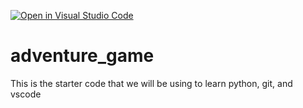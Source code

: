 [![Open in Visual Studio Code](https://classroom.github.com/assets/open-in-vscode-2e0aaae1b6195c2367325f4f02e2d04e9abb55f0b24a779b69b11b9e10269abc.svg)](https://classroom.github.com/online_ide?assignment_repo_id=17734295&assignment_repo_type=AssignmentRepo)
# adventure_game
This is the starter code that we will be using to learn python, git, and vscode
